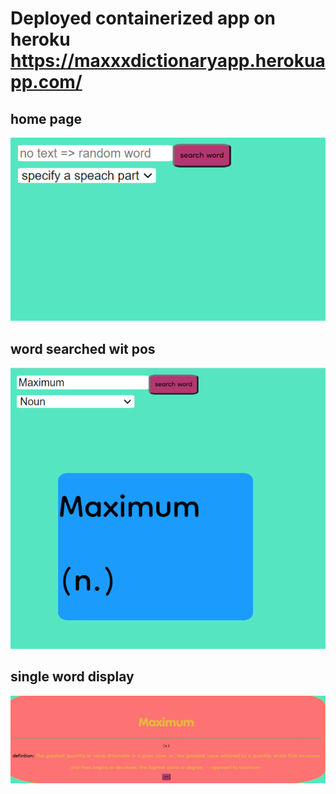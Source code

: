# Deployed containerized app on heroku https://maxxxdictionaryapp.herokuapp.com/

## home page 
![alt text](https://github.com/ArnonAsquira/aws-dictionary-front/blob/main/readme_assets/%D7%A6%D7%99%D7%9C%D7%95%D7%9D%20%D7%9E%D7%A1%D7%9A%20%D7%9E%D7%99%D7%9C%D7%95%D7%9F%20%D7%A2%D7%9E%D7%95%D7%93%20%D7%A4%D7%AA%D7%99%D7%97%D7%94.png)


## word searched wit pos

![alt text](https://github.com/ArnonAsquira/aws-dictionary-front/blob/main/readme_assets/searched%20word%20with%20seleceted%20pos.png)

## single word display

![alt text](https://github.com/ArnonAsquira/aws-dictionary-front/blob/main/readme_assets/single%20word%20display.png)